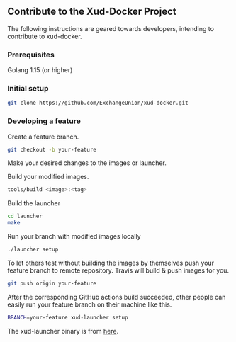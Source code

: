 ## Contribute to the Xud-Docker Project

The following instructions are geared towards developers, intending to contribute to xud-docker.

### Prerequisites

Golang 1.15 (or higher)

### Initial setup

```sh
git clone https://github.com/ExchangeUnion/xud-docker.git
```

### Developing a feature

Create a feature branch.

```sh
git checkout -b your-feature
```

Make your desired changes to the images or launcher.

Build your modified images.

```sh
tools/build <image>:<tag>
```

Build the launcher

```sh
cd launcher
make
```

Run your branch with modified images locally

```sh
./launcher setup
```

To let others test without building the images by themselves push your feature branch to remote repository. Travis will build & push images for you.

```sh
git push origin your-feature
```

After the corresponding GitHub actions build succeeded, other people can easily run your feature branch on their machine like this.

```sh
BRANCH=your-feature xud-launcher setup
```

The xud-launcher binary is from [here](https://github.com/ExchangeUnion/xud-launcher/releases).
